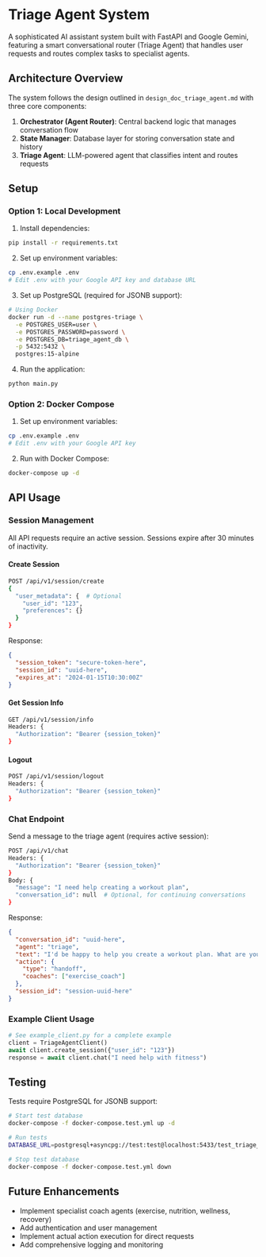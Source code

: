 # Triage Agent System

A sophisticated AI assistant system built with FastAPI and Google Gemini, featuring a smart conversational router (Triage Agent) that handles user requests and routes complex tasks to specialist agents.

## Architecture Overview

The system follows the design outlined in `design_doc_triage_agent.md` with three core components:

1. **Orchestrator (Agent Router)**: Central backend logic that manages conversation flow
2. **State Manager**: Database layer for storing conversation state and history
3. **Triage Agent**: LLM-powered agent that classifies intent and routes requests

## Setup

### Option 1: Local Development

1. Install dependencies:

```bash
pip install -r requirements.txt
```

2. Set up environment variables:

```bash
cp .env.example .env
# Edit .env with your Google API key and database URL
```

3. Set up PostgreSQL (required for JSONB support):

```bash
# Using Docker
docker run -d --name postgres-triage \
  -e POSTGRES_USER=user \
  -e POSTGRES_PASSWORD=password \
  -e POSTGRES_DB=triage_agent_db \
  -p 5432:5432 \
  postgres:15-alpine
```

4. Run the application:

```bash
python main.py
```

### Option 2: Docker Compose

1. Set up environment variables:

```bash
cp .env.example .env
# Edit .env with your Google API key
```

2. Run with Docker Compose:

```bash
docker-compose up -d
```

## API Usage

### Session Management

All API requests require an active session. Sessions expire after 30 minutes of inactivity.

#### Create Session

```bash
POST /api/v1/session/create
{
  "user_metadata": {  # Optional
    "user_id": "123",
    "preferences": {}
  }
}
```

Response:

```json
{
  "session_token": "secure-token-here",
  "session_id": "uuid-here",
  "expires_at": "2024-01-15T10:30:00Z"
}
```

#### Get Session Info

```bash
GET /api/v1/session/info
Headers: {
  "Authorization": "Bearer {session_token}"
}
```

#### Logout

```bash
POST /api/v1/session/logout
Headers: {
  "Authorization": "Bearer {session_token}"
}
```

### Chat Endpoint

Send a message to the triage agent (requires active session):

```bash
POST /api/v1/chat
Headers: {
  "Authorization": "Bearer {session_token}"
}
Body: {
  "message": "I need help creating a workout plan",
  "conversation_id": null  # Optional, for continuing conversations
}
```

Response:

```json
{
  "conversation_id": "uuid-here",
  "agent": "triage",
  "text": "I'd be happy to help you create a workout plan. What are your fitness goals?",
  "action": {
    "type": "handoff",
    "coaches": ["exercise_coach"]
  },
  "session_id": "session-uuid-here"
}
```

### Example Client Usage

```python
# See example_client.py for a complete example
client = TriageAgentClient()
await client.create_session({"user_id": "123"})
response = await client.chat("I need help with fitness")
```

## Testing

Tests require PostgreSQL for JSONB support:

```bash
# Start test database
docker-compose -f docker-compose.test.yml up -d

# Run tests
DATABASE_URL=postgresql+asyncpg://test:test@localhost:5433/test_triage_agent_db pytest

# Stop test database
docker-compose -f docker-compose.test.yml down
```

## Future Enhancements

- Implement specialist coach agents (exercise, nutrition, wellness, recovery)
- Add authentication and user management
- Implement actual action execution for direct requests
- Add comprehensive logging and monitoring

